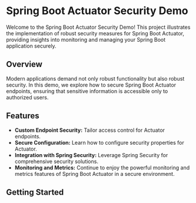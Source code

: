 # Spring Boot Actuator Security Demo

Welcome to the Spring Boot Actuator Security Demo! This project illustrates the implementation of robust security measures for Spring Boot Actuator,
providing insights into monitoring and managing your Spring Boot application securely.

## Overview

Modern applications demand not only robust functionality but also robust security.
In this demo, we explore how to secure Spring Boot Actuator endpoints, ensuring that sensitive information is accessible only to authorized users.

## Features

- **Custom Endpoint Security:** Tailor access control for Actuator endpoints.
- **Secure Configuration:** Learn how to configure security properties for Actuator.
- **Integration with Spring Security:** Leverage Spring Security for comprehensive security solutions.
- **Monitoring and Metrics:** Continue to enjoy the powerful monitoring and metrics features of Spring Boot Actuator in a secure environment.

## Getting Started

